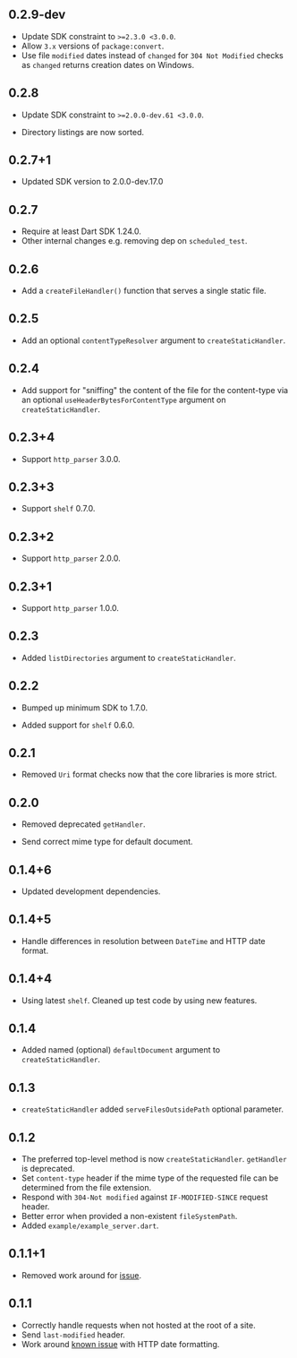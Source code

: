 ## 0.2.9-dev

* Update SDK constraint to `>=2.3.0 <3.0.0`.
* Allow `3.x` versions of `package:convert`.
* Use file `modified` dates instead of `changed` for `304 Not Modified` checks
  as `changed` returns creation dates on Windows.

## 0.2.8

* Update SDK constraint to `>=2.0.0-dev.61 <3.0.0`.

* Directory listings are now sorted.

## 0.2.7+1

* Updated SDK version to 2.0.0-dev.17.0

## 0.2.7

* Require at least Dart SDK 1.24.0.
* Other internal changes e.g. removing dep on `scheduled_test`.

## 0.2.6

* Add a `createFileHandler()` function that serves a single static file.

## 0.2.5

* Add an optional `contentTypeResolver` argument to `createStaticHandler`.

## 0.2.4

* Add support for "sniffing" the content of the file for the content-type via an optional
  `useHeaderBytesForContentType` argument on `createStaticHandler`.

## 0.2.3+4

* Support `http_parser` 3.0.0.

## 0.2.3+3

* Support `shelf` 0.7.0.

## 0.2.3+2

* Support `http_parser` 2.0.0.

## 0.2.3+1

* Support `http_parser` 1.0.0.

## 0.2.3

* Added `listDirectories` argument to `createStaticHandler`. 

## 0.2.2

* Bumped up minimum SDK to 1.7.0.

* Added support for `shelf` 0.6.0.

## 0.2.1

* Removed `Uri` format checks now that the core libraries is more strict. 

## 0.2.0

* Removed deprecated `getHandler`.

* Send correct mime type for default document.

## 0.1.4+6

* Updated development dependencies.

## 0.1.4+5

* Handle differences in resolution between `DateTime` and HTTP date format.

## 0.1.4+4

* Using latest `shelf`. Cleaned up test code by using new features.

## 0.1.4

* Added named (optional) `defaultDocument` argument to `createStaticHandler`.

## 0.1.3

* `createStaticHandler` added `serveFilesOutsidePath` optional parameter.

## 0.1.2

* The preferred top-level method is now `createStaticHandler`. `getHandler` is deprecated.
* Set `content-type` header if the mime type of the requested file can be determined from the file extension.
* Respond with `304-Not modified` against `IF-MODIFIED-SINCE` request header.
* Better error when provided a non-existent `fileSystemPath`.
* Added `example/example_server.dart`.

## 0.1.1+1

* Removed work around for [issue](https://codereview.chromium.org/278783002/).

## 0.1.1

* Correctly handle requests when not hosted at the root of a site.
* Send `last-modified` header.
* Work around [known issue](https://codereview.chromium.org/278783002/) with HTTP date formatting.
